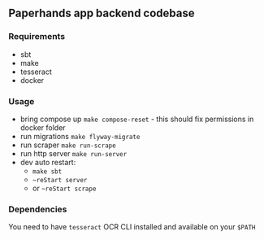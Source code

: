 ## Paperhands app backend codebase

### Requirements
* sbt
* make
* tesseract
* docker

### Usage

* bring compose up `make compose-reset` - this should fix permissions in docker folder
* run migrations `make flyway-migrate`
* run scraper `make run-scrape`
* run http server `make run-server`
* dev auto restart:
  * `make sbt`
  * `~reStart server`
  * or `~reStart scrape`

### Dependencies

You need to have `tesseract` OCR CLI installed and available on your `$PATH`
